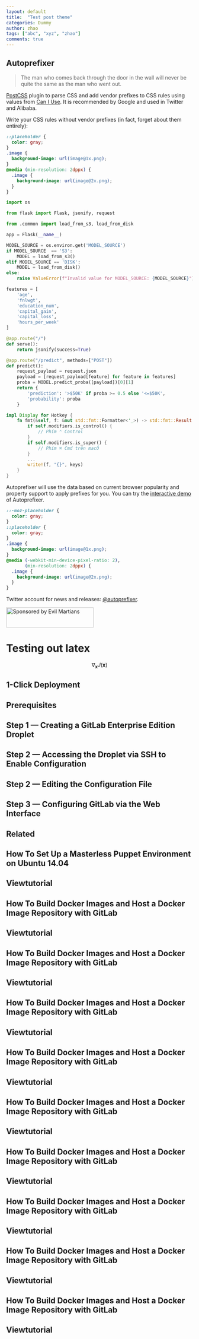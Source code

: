 ```yaml
---
layout: default
title:  "Test post theme"
categories: Dummy
author: zhao
tags: ["abc", "xyz", "zhao"]
comments: true
---
```


## Autoprefixer
 
> The man who comes back through the door in the wall will never be quite the same as the man who went out.

[PostCSS] plugin to parse CSS and add vendor prefixes to CSS rules using values
from [Can I Use]. It is recommended by Google and used in Twitter and Alibaba.

Write your CSS rules without vendor prefixes (in fact, forget about them
entirely):

```css
::placeholder {
  color: gray;
}
.image {
  background-image: url(image@1x.png);
}
@media (min-resolution: 2dppx) {
  .image {
    background-image: url(image@2x.png);
  }
}
```

```python
import os

from flask import Flask, jsonify, request

from .common import load_from_s3, load_from_disk

app = Flask(__name__)

MODEL_SOURCE = os.environ.get('MODEL_SOURCE')
if MODEL_SOURCE  == 'S3':
    MODEL = load_from_s3()
elif MODEL_SOURCE == 'DISK':
    MODEL = load_from_disk()
else:
    raise ValueError(f"Invalid value for MODEL_SOURCE: {MODEL_SOURCE}")

features = [
    'age', 
    'fnlwgt', 
    'education_num', 
    'capital_gain', 
    'capital_loss', 
    'hours_per_week'
]

@app.route("/")
def serve():
    return jsonify(success=True)

@app.route("/predict", methods=["POST"])
def predict():
    request_payload = request.json
    payload = [request_payload[feature] for feature in features]
    proba = MODEL.predict_proba([payload])[0][1] 
    return {
        'prediction': '>$50K' if proba >= 0.5 else '<=$50K',
        'probability': proba
    }

```

```rust
impl Display for Hotkey {
    fn fmt(&self, f: &mut std::fmt::Formatter<'_>) -> std::fmt::Result {
        if self.modifiers.is_control() {
            // Phím ⌃ Control
        }
        if self.modifiers.is_super() {
            // Phím ⌘ Cmd trên macÓ
        }
        ...
        write!(f, "{}", keys)
    }
}
```

Autoprefixer will use the data based on current browser popularity and property
support to apply prefixes for you. You can try the [interactive demo]
of Autoprefixer.

```css
::-moz-placeholder {
  color: gray;
}
::placeholder {
  color: gray;
}
.image {
  background-image: url(image@1x.png);
}
@media (-webkit-min-device-pixel-ratio: 2),
       (min-resolution: 2dppx) {
  .image {
    background-image: url(image@2x.png);
  }
}
```

Twitter account for news and releases: [@autoprefixer].

<a href="https://evilmartians.com/?utm_source=autoprefixer">
<img src="https://evilmartians.com/badges/sponsored-by-evil-martians.svg" alt="Sponsored by Evil Martians" width="236" height="54">
</a>

# Testing out latex

$$ \nabla_\boldsymbol{x} J(\boldsymbol{x}) $$

[interactive demo]: https://autoprefixer.github.io/
[@autoprefixer]:    https://twitter.com/autoprefixer
[Can I Use]:        https://caniuse.com/
[cult-img]:         http://cultofmartians.com/assets/badges/badge.svg
[PostCSS]:          https://github.com/postcss/postcss
[cult]:             http://cultofmartians.com/tasks/autoprefixer-grid.html

## 1-Click Deployment
## Prerequisites
## Step 1 — Creating a GitLab Enterprise Edition Droplet
## Step 2 — Accessing the Droplet via SSH to Enable Configuration
## Step 2 — Editing the Configuration File
## Step 3 — Configuring GitLab via the Web Interface

## Related
## How To Set Up a Masterless Puppet Environment on Ubuntu 14.04
## Viewtutorial
## How To Build Docker Images and Host a Docker Image Repository with GitLab
## Viewtutorial

## How To Build Docker Images and Host a Docker Image Repository with GitLab
## Viewtutorial

## How To Build Docker Images and Host a Docker Image Repository with GitLab
## Viewtutorial

## How To Build Docker Images and Host a Docker Image Repository with GitLab
## Viewtutorial


## How To Build Docker Images and Host a Docker Image Repository with GitLab
## Viewtutorial


## How To Build Docker Images and Host a Docker Image Repository with GitLab
## Viewtutorial
## How To Build Docker Images and Host a Docker Image Repository with GitLab
## Viewtutorial
## How To Build Docker Images and Host a Docker Image Repository with GitLab
## Viewtutorial

## How To Build Docker Images and Host a Docker Image Repository with GitLab
## Viewtutorial